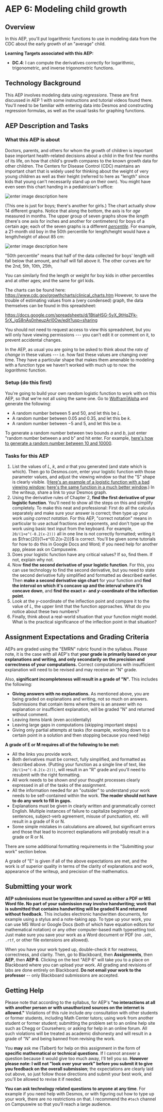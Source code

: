 # AEP 6: Modeling child growth

## Overview

In this AEP, you'll put logarithmic functions to use in modeling data from the CDC about the early growth of an "average" child. 

**Learning Targets associated with this AEP:**

-   **DC.4**: I can compute the derivatives correctly for logarithmic, trigonometric, and inverse trigonometric functions.

## Technology Background

This AEP involves modeling data using *regressions*. These are first discussed in AEP 1 with some instructions and tutorial videos found there. You'll need to be familiar with entering data into Desmos and constructing regression formulas, as well as the usual tasks for graphing functions. 

## AEP Description and Tasks

### What this AEP is about

Doctors, parents, and others for whom the growth of children is important base important health-related decisions about a child in the first few months of its life, on how that child's growth compares to the known growth data for other children. The Centers for Disease Control (CDC) maintains an important chart that is widely used for thinking about the weight of very young children as well as their height (referred to here as "length" since kids that young can't necessarily stand up on their own). You might have even seen this chart handing in a pediatrician's office: 

![enter image description here](https://i.ibb.co/Sf99w3Z/cdc.jpg)

(This one is just for boys; there's another for girls.) The chart actually show 14 different graphs. Notice that along the bottom, the axis is for *age* measured in months. The upper group of seven graphs show the *length* (there's one axis for inches and another for centimeters) for boys of a certain age; each of the seven graphs is a different *[percentile](https://i.ibb.co/Sf99w3Z/cdc.jpg)*. For example, a 21-month old boy in the 50th percentile for length/height would have a length/height of about 85 cm: 

![enter image description here](https://i.ibb.co/0nsqJ7r/download-35.jpg)

"50th percentile" means that half of the data collected for boys' length will fall below that amount, and half will fall above it. The other curves are for the 2nd, 5th, 10th, 25th, 

You can similarly find the length or weight for boy kids in other percentiles and at other ages; and the same for girl kids. 

The charts can be found here: https://www.cdc.gov/growthcharts/clinical_charts.htm However, to save the trouble of estimating values from a (very condensed) graph, the data themselves can be found in this spreadsheet: 

https://docs.google.com/spreadsheets/d/1BtiaHSG-5yX_9tHqZFk-5rX_jgS8nAs0nheuzArl0Ow/edit?usp=sharing

You should not need to request access to view this spreadsheet, but you will only have viewing permissions --- you can't edit it or comment on it, to prevent accidental changes. 

In the AEP, as usual you are going to be asked to think about the *rate of change* in these values --- i.e. how fast these values are changing over time. They have a particular shape that makes them amenable to modeling with a function type we haven't worked with much up to now: the *logarithmic* function. 

### Setup (do this first) 

You're going to build your own random logistic function to work with on this AEP, so that we're not all using the same one. Go to [Wolfram|Alpha](http://wolframalpha.com) and generate the following: 

- A random number between 5 and 50, and let this be $L$. 
- A random number between 0.05 and 0.35, and let this be $k$. 
- A random number between $-5$ and $5$, and let this be $a$. 

To generate a random number between two bounds $a$ and $b$, just enter "random number between a and b" and hit enter. For example, [here's how to generate a random number between 10 and 10000](https://www.wolframalpha.com/input/?i=random%20number%20between%2010%20and%2010000). 


### Tasks for this AEP

1. List the values of $L$, $k$, and $a$ that you generated (and state which is which). Then go to Desmos.com, enter your logistic function with those parameter values, and adjust the viewing window so that the "S" shape is clearly visible. ([Here's an example of a logistic function with a bad viewing window](https://ibb.co/XbPsCFd); [here's the same function in a much better window](https://ibb.co/c3cgp0h).) In the writeup, share a link to your Desmos graph. 
2. Using the derivative rules of Chapter 2, **find the first derivative of your logistic function**. You'll need to show all the steps on this and simplify completely. To make this neat and professional: First do all the calculus separately and make sure your answer is correct; then type up your work *using correct notation*. For this AEP, "correct notation" means in particular to use actual fractions and exponents, and don't type up the work using basic text input from the keyboard. For example, `20/(1+e^(-0.2(x-2)))` all in one line is not correctly formatted; writing it as $\frac{20}{1+e^{0.2(x-2)}}$ is correct. You'll be given some tutorials for how to do this in Google Docs and Word; if you need help for another app, please ask on Campuswire. 
3. Does your logistic function have any critical values? If so, find them. If not, explain why not. 
4. Now **find the second derivative of your logistic function**. For this, you can use technology to find the second derivative, but you need to state the second derivative fully simplified and formatted as described earlier. Then **make a second derivative sign chart** for your function and **find the interval on which it's concave up and the interval where it's concave down**, and **find the exact $x$- and $y$-coordinate of the inflection point**. 
5. Look at the $y$-coordinate of the inflection point and compare it to the value of $L$, the upper limit that the function approaches. What do you notice about these two numbers? 
6. Finally, think about a real-world situation that your function might model. What is the practical significance of the inflection point in that situation? 

## Assignment Expectations and Grading Criteria 

AEPs are graded using the "EMRN" rubric found in the syllabus. Please note, it is the case with all AEP's that **your grade is primarily based on your explanations and writing, and only secondarily on the precision and correctness of your computations.** Correct computations with insufficient explanation will need to be revised and may receive an "N" grade. 

Also, **significant incompleteness will result in a grade of "N".** This includes the following: 

- **Giving answers with no explanations.** As mentioned above, you are being graded on explanations and writing, not so much on answers. Submissions that contain items where there is an answer with no explanation or insufficient explanation, will be graded "N" and returned without comment.
- Leaving items blank (even accidentally)
- Leaving large gaps in computations (skipping important steps) 
- Giving only partial attempts at tasks (for example, working down to a certain point in a solution and then stopping because you need help) 



**A grade of E or M requires all of the following to be met:**

- All the links you provide work. 
- Both derivatives must be correct, fully simplified, and formatted as described above. (Putting your function as a single line of text, like `20/(1+e^(-0.2(x-2)))`, will result in an "R" grade and you'll need to resubmit with the right formatting.
- All work needs to be shown *and* your thought processes clearly expressed in all of the tasks of the assignment. 
- All the information needed for an "outsider" to understand your work needs to be self-contained within the work. **The reader should not have to do any work to fill in gaps.** 
- Explanations must be given in clearly written and grammatically correct English. Multiple instances of failure to capitalize beginnings of sentences, subject-verb agreement, misuse of punctuation, etc. will result in a grade of R or N. 
- Some simple mistakes in calculations are allowed, but significant errors and those that lead to incorrect explanations will probably result in a grade or R or N. 


There are some additional formatting requirements in the "Submitting your work" section below. 


A grade of "E" is given if all of the above expectations are met, and the work is of superior quality in terms of the clarity of explanations and work, appearance of the writeup, and precision of the mathematics. 



## Submitting your work 

**AEP submissions must be typewritten and saved as either a PDF or MS Word file. No part of your submission may involve handwriting; work that is submitted that contains handwriting will be graded N and returned without feedback.** This includes electronic handwritten documents, for example using a stylus and a note-taking app. To type up your work, you can use MS Word or Google Docs (both of which have equation editors for mathematical notation) or any other computer-based math typesetting tool. Just make sure you save your work as a Word document or PDF (no `.odt`, `.rtf`, or other file extensions are allowed).

When you have your work typed up, double-check it for neatness, correctness, and clarity. Then, go to Blackboard, then **Assignments**, then **AEP**, then **AEP 6**. Clicking on the text "AEP 6" will take you to a place on Blackboard where you can upload your work. All grading and revisions of labs are done entirely on Blackboard. **Do not email your work to the professor** -- only Blackboard submissions are accepted.

## Getting Help

Please note that according to the syllabus, for AEP's **"no interactions at all with another person or with unauthorized sources on the internet is allowed."** Violations of this rule include *any* consultation with other students or former students, including Math Center tutors; using work from another student or former student; submitting the problem set to an online help site such as Chegg or Coursehero; or asking for help in an online forum. All such violations will be treated as academic dishonesty and will result in a grade of "N" and being banned from revising the work. 

You **may** ask me (Talbert) for help on this assignment in the form of **specific mathematical or technical questions**. If I cannot answer a question because it would give too much away, I'll tell you so. **However please note: I will not "look over your work" before you submit it to give you feedback on the overall submission**; the expectations are clearly laid out above, so just follow those directions and submit your best work, and you'll be allowed to revise it if needed. 
 
**You can ask technology related questions to anyone at any time**. For example if you need help with Desmos, or with figuring out how to type up your work, there are no restrictions on that. I recommend the `#tech` channel on Campuswire so that you'll reach a large audience. 
<!--stackedit_data:
eyJoaXN0b3J5IjpbLTEwNzQzNzQ0NzgsMTgzODM4MTMxMCwxNz
g4MDI0MzYwLC00ODM1MzM3OThdfQ==
-->